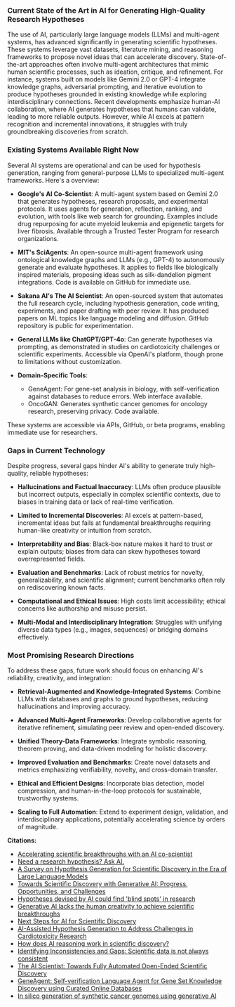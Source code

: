 ### Current State of the Art in AI for Generating High-Quality Research Hypotheses

The use of AI, particularly large language models (LLMs) and multi-agent systems, has advanced significantly in generating scientific hypotheses. These systems leverage vast datasets, literature mining, and reasoning frameworks to propose novel ideas that can accelerate discovery. State-of-the-art approaches often involve multi-agent architectures that mimic human scientific processes, such as ideation, critique, and refinement. For instance, systems built on models like Gemini 2.0 or GPT-4 integrate knowledge graphs, adversarial prompting, and iterative evolution to produce hypotheses grounded in existing knowledge while exploring interdisciplinary connections. Recent developments emphasize human-AI collaboration, where AI generates hypotheses that humans can validate, leading to more reliable outputs. However, while AI excels at pattern recognition and incremental innovations, it struggles with truly groundbreaking discoveries from scratch.

### Existing Systems Available Right Now

Several AI systems are operational and can be used for hypothesis generation, ranging from general-purpose LLMs to specialized multi-agent frameworks. Here's a overview:

- **Google's AI Co-Scientist**: A multi-agent system based on Gemini 2.0 that generates hypotheses, research proposals, and experimental protocols. It uses agents for generation, reflection, ranking, and evolution, with tools like web search for grounding. Examples include drug repurposing for acute myeloid leukemia and epigenetic targets for liver fibrosis. Available through a Trusted Tester Program for research organizations.

- **MIT's SciAgents**: An open-source multi-agent framework using ontological knowledge graphs and LLMs (e.g., GPT-4) to autonomously generate and evaluate hypotheses. It applies to fields like biologically inspired materials, proposing ideas such as silk-dandelion pigment integrations. Code is available on GitHub for immediate use.

- **Sakana AI's The AI Scientist**: An open-sourced system that automates the full research cycle, including hypothesis generation, code writing, experiments, and paper drafting with peer review. It has produced papers on ML topics like language modeling and diffusion. GitHub repository is public for experimentation.

- **General LLMs like ChatGPT/GPT-4o**: Can generate hypotheses via prompting, as demonstrated in studies on cardiotoxicity challenges or scientific experiments. Accessible via OpenAI's platform, though prone to limitations without customization.

- **Domain-Specific Tools**: 
  - GeneAgent: For gene-set analysis in biology, with self-verification against databases to reduce errors. Web interface available.
  - OncoGAN: Generates synthetic cancer genomes for oncology research, preserving privacy. Code available.

These systems are accessible via APIs, GitHub, or beta programs, enabling immediate use for researchers.

### Gaps in Current Technology

Despite progress, several gaps hinder AI's ability to generate truly high-quality, reliable hypotheses:

- **Hallucinations and Factual Inaccuracy**: LLMs often produce plausible but incorrect outputs, especially in complex scientific contexts, due to biases in training data or lack of real-time verification.

- **Limited to Incremental Discoveries**: AI excels at pattern-based, incremental ideas but fails at fundamental breakthroughs requiring human-like creativity or intuition from scratch.

- **Interpretability and Bias**: Black-box nature makes it hard to trust or explain outputs; biases from data can skew hypotheses toward overrepresented fields.

- **Evaluation and Benchmarks**: Lack of robust metrics for novelty, generalizability, and scientific alignment; current benchmarks often rely on rediscovering known facts.

- **Computational and Ethical Issues**: High costs limit accessibility; ethical concerns like authorship and misuse persist.

- **Multi-Modal and Interdisciplinary Integration**: Struggles with unifying diverse data types (e.g., images, sequences) or bridging domains effectively.

### Most Promising Research Directions

To address these gaps, future work should focus on enhancing AI's reliability, creativity, and integration:

- **Retrieval-Augmented and Knowledge-Integrated Systems**: Combine LLMs with databases and graphs to ground hypotheses, reducing hallucinations and improving accuracy.

- **Advanced Multi-Agent Frameworks**: Develop collaborative agents for iterative refinement, simulating peer review and open-ended discovery.

- **Unified Theory-Data Frameworks**: Integrate symbolic reasoning, theorem proving, and data-driven modeling for holistic discovery.

- **Improved Evaluation and Benchmarks**: Create novel datasets and metrics emphasizing verifiability, novelty, and cross-domain transfer.

- **Ethical and Efficient Designs**: Incorporate bias detection, model compression, and human-in-the-loop protocols for sustainable, trustworthy systems.

- **Scaling to Full Automation**: Extend to experiment design, validation, and interdisciplinary applications, potentially accelerating science by orders of magnitude.

**Citations:**
- [Accelerating scientific breakthroughs with an AI co-scientist](https://research.google/blog/accelerating-scientific-breakthroughs-with-an-ai-co-scientist/)
- [Need a research hypothesis? Ask AI.](https://news.mit.edu/2024/need-research-hypothesis-ask-ai-1219)
- [A Survey on Hypothesis Generation for Scientific Discovery in the Era of Large Language Models](https://arxiv.org/pdf/2504.05496.pdf)
- [Towards Scientific Discovery with Generative AI: Progress, Opportunities, and Challenges](https://arxiv.org/pdf/2412.11427.pdf)
- [Hypotheses devised by AI could find 'blind spots' in research](https://www.nature.com/articles/d41586-023-03596-0)
- [Generative AI lacks the human creativity to achieve scientific breakthroughs](https://www.nature.com/articles/s41598-025-93794-9)
- [Next Steps for AI for Scientific Discovery](https://www.ncbi.nlm.nih.gov/books/NBK603473/)
- [AI-Assisted Hypothesis Generation to Address Challenges in Cardiotoxicity Research](https://www.jmir.org/2025/1/e66161)
- [How does AI reasoning work in scientific discovery?](https://milvus.io/ai-quick-reference/how-does-ai-reasoning-work-in-scientific-discovery)
- [Identifying Inconsistencies and Gaps: Scientific data is not always consistent](https://www.linkedin.com/pulse/spark-serendipity-how-ai-revolutionizing-hypothesis-generation-rhxce)
- [The AI Scientist: Towards Fully Automated Open-Ended Scientific Discovery](https://arxiv.org/abs/2408.06292)
- [GeneAgent: Self-verification Language Agent for Gene Set Knowledge Discovery using Curated Online Databases](https://www.nature.com/articles/s41592-025-02307-1)
- [In silico generation of synthetic cancer genomes using generative AI](https://www.cell.com/cell-genomics/fulltext/S2666-979X(25)00236-5)
